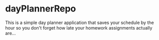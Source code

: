 # dayPlannerRepo

This is a simple day planner application that saves your schedule by the hour
so you don't forget how late your homework assignments actually are...


